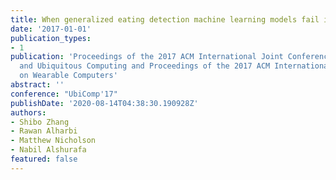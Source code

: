 ```yaml
---
title: When generalized eating detection machine learning models fail in the field
date: '2017-01-01'
publication_types:
- 1
publication: 'Proceedings of the 2017 ACM International Joint Conference on Pervasive
  and Ubiquitous Computing and Proceedings of the 2017 ACM International Symposium
  on Wearable Computers'
abstract: ''
conference: "UbiComp'17"
publishDate: '2020-08-14T04:38:30.190928Z'
authors:
- Shibo Zhang
- Rawan Alharbi
- Matthew Nicholson
- Nabil Alshurafa
featured: false
---
```

